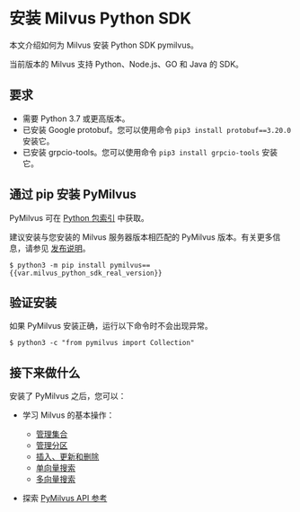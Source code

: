 # 安装 Milvus Python SDK

本文介绍如何为 Milvus 安装 Python SDK pymilvus。

当前版本的 Milvus 支持 Python、Node.js、GO 和 Java 的 SDK。

## 要求

- 需要 Python 3.7 或更高版本。
- 已安装 Google protobuf。您可以使用命令 `pip3 install protobuf==3.20.0` 安装它。
- 已安装 grpcio-tools。您可以使用命令 `pip3 install grpcio-tools` 安装它。

## 通过 pip 安装 PyMilvus

PyMilvus 可在 [Python 包索引](https://pypi.org/project/pymilvus/) 中获取。

<div class="alert note">
建议安装与您安装的 Milvus 服务器版本相匹配的 PyMilvus 版本。有关更多信息，请参见 <a href="release_notes.md">发布说明</a>。
</div>

```
$ python3 -m pip install pymilvus=={{var.milvus_python_sdk_real_version}}
```

## 验证安装

如果 PyMilvus 安装正确，运行以下命令时不会出现异常。

```
$ python3 -c "from pymilvus import Collection"
```

## 接下来做什么

安装了 PyMilvus 之后，您可以：

- 学习 Milvus 的基本操作：
  - [管理集合](manage-collections.md)
  - [管理分区](manage-partitions.md)
  - [插入、更新和删除](insert-update-delete.md)
  - [单向量搜索](single-vector-search.md)
  - [多向量搜索](multi-vector-search.md)

- 探索 [PyMilvus API 参考](/api-reference/pymilvus/v{{var.milvus_python_sdk_version}}/About.md)